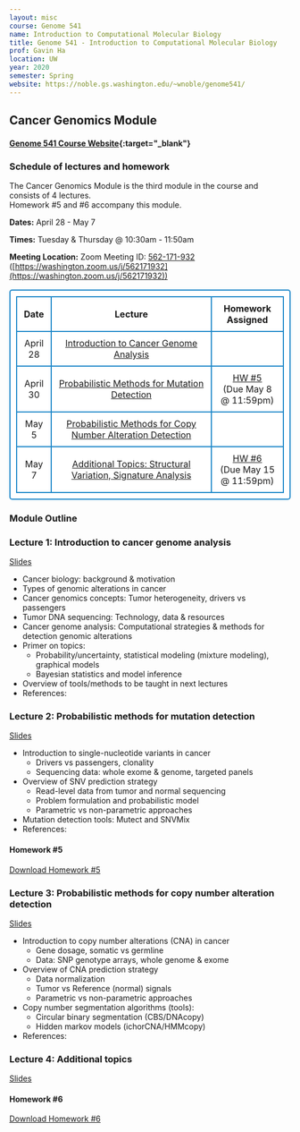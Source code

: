 ```yaml
---
layout: misc
course: Genome 541
name: Introduction to Computational Molecular Biology
title: Genome 541 - Introduction to Computational Molecular Biology
prof: Gavin Ha
location: UW
year: 2020
semester: Spring
website: https://noble.gs.washington.edu/~wnoble/genome541/
---
```


## Cancer Genomics Module

#### [Genome 541 Course Website](https://noble.gs.washington.edu/~wnoble/genome541/){:target="_blank"}

<!-- #### ***IMPORTANT: Due to the policies enacted by UW in response to the COVID-19 health crisis, lectures will be instructed online only.*** -->

### Schedule of lectures and homework
The Cancer Genomics Module is the third module in the course and consists of 4 lectures. <br>
Homework #5 and #6 accompany this module.

**Dates:** April 28 - May 7

**Times:** Tuesday & Thursday @ 10:30am - 11:50am

**Meeting Location:** Zoom Meeting ID: [562-171-932](https://washington.zoom.us/j/562171932) ([https://washington.zoom.us/j/562171932](https://washington.zoom.us/j/562171932))<br>

<style>
      table, td, th { 
      padding: 10px; 
      border: 2px solid #1c87c9;
      border-radius: 5px;
      background-color: #ffffff;
      text-align: center;
      }
    </style>
<table>
	<tr>
		<th width="13%">Date</th>
		<th width="60%" style="text-align:center">Lecture</th>
		<th width="27%">Homework Assigned</th>
	</tr>
	<tr>
		<td>April 28</td>
		<td><a href="#lecture-1-introduction-to-cancer-genome-analysis">Introduction to Cancer Genome Analysis</a></td>
		<td></td>
	</tr>
	<tr>
		<td>April 30</td>
		<td><a href="#lecture-2-probabilistic-methods-for-mutation-detection">Probabilistic Methods for Mutation Detection</a></td>
		<td><a href="#homework-5">HW #5</a><br>(Due May 8 @ 11:59pm)</td>
	</tr>
	<tr>
		<td>May 5</td>
		<td><a href="#lecture-3-probabilistic-methods-for-copy-number-alteration-detection">Probabilistic Methods for Copy Number Alteration Detection</a></td>
		<td></td>
	</tr>
	<tr>
		<td>May 7</td>
		<td><a href="#lecture-4-additional-topics">Additional Topics: Structural Variation, Signature Analysis</a></td>
		<td><a href="#homework-6">HW #6</a><br>(Due May 15 @ 11:59pm)</td>
	</tr>
</table>

### Module Outline

### Lecture 1: Introduction to cancer genome analysis
[Slides]()
- Cancer biology: background & motivation
- Types of genomic alterations in cancer
- Cancer genomics concepts: Tumor heterogeneity, drivers vs passengers
- Tumor DNA sequencing: Technology, data & resources
- Cancer genome analysis: Computational strategies & methods for detection genomic alterations
- Primer on topics: 
	- Probability/uncertainty, statistical modeling (mixture modeling), graphical models
	- Bayesian statistics and model inference
- Overview of tools/methods to be taught in next lectures
- References:

### Lecture 2: Probabilistic methods for mutation detection
[Slides]()
- Introduction to single-nucleotide variants in cancer
	- Drivers vs passengers, clonality
	- Sequencing data: whole exome & genome, targeted panels 
- Overview of SNV prediction strategy
	- Read-level data from tumor and normal sequencing
	- Problem formulation and probabilistic model
	- Parametric vs non-parametric approaches
- Mutation detection tools: Mutect and SNVMix
- References:

#### Homework #5
[Download Homework #5]()

### Lecture 3: Probabilistic methods for copy number alteration detection
[Slides]()
-	Introduction to copy number alterations (CNA) in cancer
	- Gene dosage, somatic vs germline
	- Data: SNP genotype arrays, whole genome & exome
- Overview of CNA prediction strategy
	- Data normalization
	- Tumor vs Reference (normal) signals 
	- Parametric vs non-parametric approaches
- Copy number segmentation algorithms (tools): 
	- Circular binary segmentation (CBS/DNAcopy)
	- Hidden markov models (ichorCNA/HMMcopy)
- References:

### Lecture 4: Additional topics
[Slides]()

#### Homework #6
[Download Homework #6]()

















